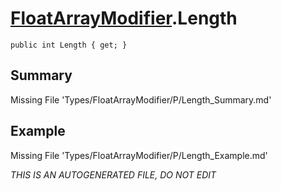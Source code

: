 # [FloatArrayModifier](Types/FloatArrayModifier.md).Length
`public int Length { get; }`
## Summary
Missing File 'Types/FloatArrayModifier/P/Length_Summary.md'
## Example
Missing File 'Types/FloatArrayModifier/P/Length_Example.md'

*THIS IS AN AUTOGENERATED FILE, DO NOT EDIT*
